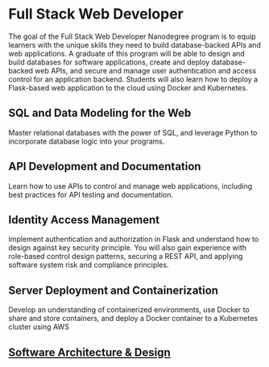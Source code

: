 # Full Stack Web Developer
The goal of the Full Stack Web Developer Nanodegree program is to equip learners with the unique skills they need to build database-backed APIs and web applications. A graduate of this program will be able to design and build databases for software applications, create and deploy database-backed web APIs, and secure and manage user authentication and access control for an application backend. Students will also learn how to deploy a Flask-based web application to the cloud using Docker and Kubernetes.

## SQL and Data Modeling for the Web
Master relational databases with the power of SQL, and leverage Python to incorporate database logic into your programs.

## API Development and Documentation
Learn how to use APIs to control and manage web applications, including best practices for API testing and documentation.

## Identity Access Management
Implement authentication and authorization in Flask and understand how to design against key security principle. You will also gain experience with role-based control design patterns, securing a REST API, and applying software system risk and compliance principles.

## Server Deployment and Containerization
Develop an understanding of containerized environments, use Docker to share and store containers, and deploy a Docker container to a Kubernetes cluster using AWS

## [Software Architecture & Design](https://www.udacity.com/course/software-architecture-design--ud821)
